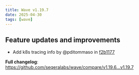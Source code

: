 ```yaml
---
title: Wave v1.19.7
date: 2025-04-30
tags: [wave]
---
```


## Feature updates and improvements

- Add k8s tracing info by @pditommaso in [f2b1177](https://github.com/seqeralabs/wave/commit/f2b1177d53d1e49e1fb4f584da89aa177dcbbe08)

**Full changelog**: https://github.com/seqeralabs/wave/compare/v1.19.6...v1.19.7
